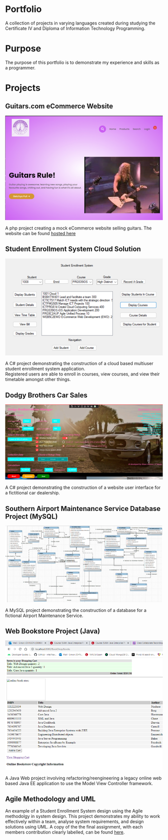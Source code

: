 # Portfolio
A collection of projects in varying languages created during studying the Certificate IV and Diploma of Information Technology Programming.

# Purpose
The purpose of this portfolio is to demonstrate my experience and skills as a programmer.

# Projects
## Guitars.com eCommerce Website
![Screenshot of the homepage for guitars.com](https://github.com/SimonWJohnson/Portfolio/blob/master/_ImageRepos/eCommerceWebsite_Homepage.png)

A php project creating a mock eCommerce website selling guitars.  The website can be found [hosted here](guitars.free.nf)

## Student Enrollment System Cloud Solution
![Screenshot of the Student Enrollment System Cloud Solution Web form UI](https://github.com/SimonWJohnson/Portfolio/blob/master/_ImageRepos/studentEnrollmentSystem_CloudSolution.png)

A C# project demonstrating the construction of a cloud based multiuser student enrollment system application.  
Registered users are able to enroll in courses, view courses, and view their timetable amongst other things. 

## Dodgy Brothers Car Sales
![Screenshot of the Dodgy Brothers Car Sales UI](https://github.com/SimonWJohnson/Portfolio/blob/master/_ImageRepos/dodgyBrothersCarSales.png)

A C# project demonstrating the construction of a website user interface for a fictitional car dealership.

## Southern Airport Maintenance Service Database Project (MySQL)
![Screenshot of the SAMS Database ERD](https://github.com/SimonWJohnson/Portfolio/blob/master/_ImageRepos/mysql_Airline_ERD.png)

A MySQL project demonstrating the construction of a database for a fictional Airport Maintenance Service.

## Web Bookstore Project (Java)
![Screenshot of the Web Bookstore project](https://github.com/SimonWJohnson/Portfolio/blob/master/_ImageRepos/java_WebBookstoreProject.PNG)

A Java Web project involving refactoring/reengineering a legacy online web based Java EE application to use the Model View Controller framework. 

## Agile Methodology and UML

An example of a Student Enrollment System design using the Agile methodolgy in system design.  This project demonstrates my ability to work effectively within a team, analyse system requirements, and design solutions using UML.
A copy of the the final assignment, with each members contribution clearly labelled, can be found [here](https://docs.google.com/document/d/1w4dztovl1NZdbxhf-ak7HnbPiusMqQLX/edit?usp=sharing&ouid=107644545967943001838&rtpof=true&sd=true).

